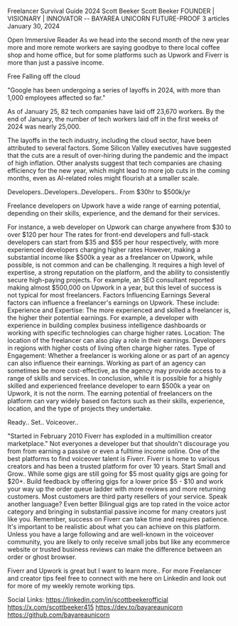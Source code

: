 Freelancer Survival Guide 2024
Scott Beeker
Scott Beeker
FOUNDER | VISIONARY | INNOVATOR -- BAYAREA UNICORN FUTURE-PROOF
3 articles
January 30, 2024

Open Immersive Reader
As we head into the second month of the new year more and more remote workers are saying goodbye to there local coffee shop and home office, but for some platforms such as Upwork and Fiverr is more than just a passive income. 

 Free Falling off the cloud

"Google has been undergoing a series of layoffs in 2024, with more than 1,000 employees affected so far."

As of January 25, 82 tech companies have laid off 23,670 workers. By the end of January, the number of tech workers laid off in the first weeks of 2024 was nearly 25,000.
 
The layoffs in the tech industry, including the cloud sector, have been attributed to several factors. Some Silicon Valley executives have suggested that the cuts are a result of over-hiring during the pandemic and the impact of high inflation. Other analysts suggest that tech companies are chasing efficiency for the new year, which might lead to more job cuts in the coming months, even as AI-related roles might flourish at a smaller scale.

Developers..Developers..Developers.. From $30hr to $500k/yr 

Freelance developers on Upwork have a wide range of earning potential, depending on their skills, experience, and the demand for their services.
 
For instance, a web developer on Upwork can charge anywhere from $30 to over $120 per hour The rates for front-end developers and full-stack developers can start from $35 and $55 per hour respectively, with more experienced developers charging higher rates
However, making a substantial income like $500k a year as a freelancer on Upwork, while possible, is not common and can be challenging. It requires a high level of expertise, a strong reputation on the platform, and the ability to consistently secure high-paying projects. For example, an SEO consultant reported making almost $500,000 on Upwork in a year, but this level of success is not typical for most freelancers.
Factors Influencing Earnings
Several factors can influence a freelancer's earnings on Upwork. These include:
Experience and Expertise: The more experienced and skilled a freelancer is, the higher their potential earnings. For example, a developer with experience in building complex business intelligence dashboards or working with specific technologies can charge higher rates.
Location: The location of the freelancer can also play a role in their earnings. Developers in regions with higher costs of living often charge higher rates.
Type of Engagement: Whether a freelancer is working alone or as part of an agency can also influence their earnings. Working as part of an agency can sometimes be more cost-effective, as the agency may provide access to a range of skills and services.
In conclusion, while it is possible for a highly skilled and experienced freelance developer to earn $500k a year on Upwork, it is not the norm. The earning potential of freelancers on the platform can vary widely based on factors such as their skills, experience, location, and the type of projects they undertake.

Ready.. Set.. Voiceover..

"Started in February  2010 Fiverr has exploded in a multimillion creator marketplace."
Not everyones a developer but that shouldn't discourage you from from earning a passive or even a fulltime income online. One of the best platforms to find voiceover talent is Fiverr. Fiverr is home to various creators and has been a trusted platform for over 10 years. 
Start Small and Grow..
While some gigs are still going for $5 most quality gigs are going for $20+. Build feedback by offering gigs for a lower price $5 - $10 and work your way up the order queue ladder with more reviews and more returning customers. Most customers are third party resellers of your service. Speak another language? Even better Bilingual gigs are top rated in the voice actor category and bringing in substantial passive income for many creators just like you.
Remember, success on Fiverr can take time and requires patience. It's important to be realistic about what you can achieve on this platform. Unless you have a large following and are well-known in the voiceover community, you are likely to only receive small jobs but like any ecommerce website or trusted business reviews can make the difference between an order or ghost browser. 

Fiverr and Upwork is great but I want to learn more..
For more Freelancer and creator tips feel free to connect with me here on Linkedin and look out for more of my weekly remote working tips. 

Social Links:
https://linkedin.com/in/scottbeekerofficial
https://x.com/scottbeeker415
https://dev.to/bayareaunicorn 
https://github.com/bayareaunicorn